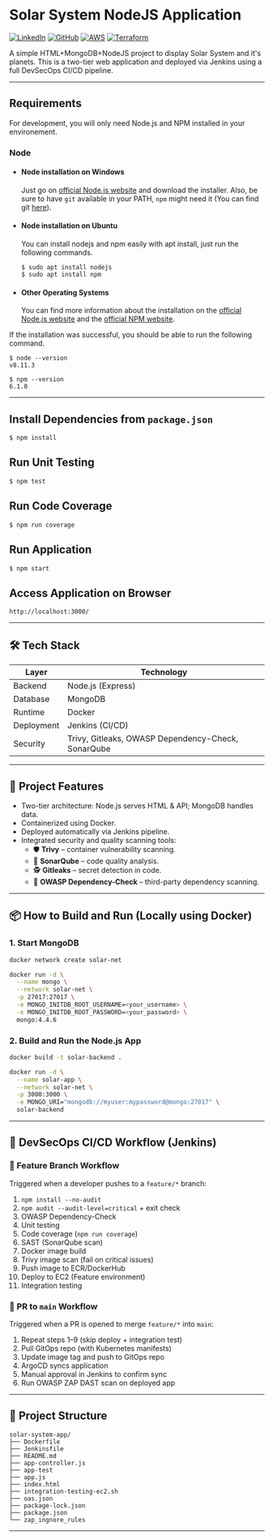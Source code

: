 # Solar System NodeJS Application

[![LinkedIn](https://img.shields.io/badge/Connect%20with%20me%20on-LinkedIn-blue.svg)](https://www.linkedin.com/in/myat-soe-aumg/)
[![GitHub](https://img.shields.io/github/stars/dummy-roro.svg?style=social)](https://github.com/dummy-roro)
[![AWS](https://img.shields.io/badge/AWS-%F0%9F%9B%A1-orange)](https://aws.amazon.com)
[![Terraform](https://img.shields.io/badge/Terraform-%E2%9C%A8-lightgrey)](https://www.terraform.io)

A simple HTML+MongoDB+NodeJS project to display Solar System and it's planets. This is a two-tier web application and deployed via Jenkins using a full DevSecOps CI/CD pipeline.

---
## Requirements

For development, you will only need Node.js and NPM installed in your environement.

### Node
- #### Node installation on Windows

  Just go on [official Node.js website](https://nodejs.org/) and download the installer.
Also, be sure to have `git` available in your PATH, `npm` might need it (You can find git [here](https://git-scm.com/)).

- #### Node installation on Ubuntu

  You can install nodejs and npm easily with apt install, just run the following commands.

      $ sudo apt install nodejs
      $ sudo apt install npm

- #### Other Operating Systems
  You can find more information about the installation on the [official Node.js website](https://nodejs.org/) and the [official NPM website](https://npmjs.org/).

If the installation was successful, you should be able to run the following command.

    $ node --version
    v8.11.3

    $ npm --version
    6.1.0

---
## Install Dependencies from `package.json`
    $ npm install

## Run Unit Testing
    $ npm test

## Run Code Coverage
    $ npm run coverage

## Run Application
    $ npm start

## Access Application on Browser
    http://localhost:3000/

---

## 🛠️ Tech Stack

| Layer       | Technology       |
|-------------|------------------|
| Backend     | Node.js (Express)|
| Database    | MongoDB          |
| Runtime     | Docker           |
| Deployment  | Jenkins (CI/CD)  |
| Security    | Trivy, Gitleaks, OWASP Dependency-Check, SonarQube |

---

## 🚀 Project Features

- Two-tier architecture: Node.js serves HTML & API; MongoDB handles data.
- Containerized using Docker.
- Deployed automatically via Jenkins pipeline.
- Integrated security and quality scanning tools:
  - 🛡️ **Trivy** – container vulnerability scanning.
  - 🔎 **SonarQube** – code quality analysis.
  - 🕵️ **Gitleaks** – secret detection in code.
  - 🧪 **OWASP Dependency-Check** – third-party dependency scanning.

---

## 📦 How to Build and Run (Locally using Docker)

### 1. Start MongoDB

```bash
docker network create solar-net

docker run -d \
  --name mongo \
  --network solar-net \
  -p 27017:27017 \
  -e MONGO_INITDB_ROOT_USERNAME=<your_username> \
  -e MONGO_INITDB_ROOT_PASSWORD=<your_password> \
  mongo:4.4.6
```

### 2. Build and Run the Node.js App

```bash
docker build -t solar-backend .

docker run -d \
  --name solar-app \
  --network solar-net \
  -p 3000:3000 \
  -e MONGO_URI="mongodb://myuser:mypassword@mongo:27017" \
  solar-backend
```

---

## 🔁 DevSecOps CI/CD Workflow (Jenkins)

### 🧪 Feature Branch Workflow

Triggered when a developer pushes to a `feature/*` branch:

1. `npm install --no-audit`
2. `npm audit --audit-level=critical` + exit check
3. OWASP Dependency-Check
4. Unit testing
5. Code coverage (`npm run coverage`)
6. SAST (SonarQube scan)
7. Docker image build
8. Trivy image scan (fail on critical issues)
9. Push image to ECR/DockerHub
10. Deploy to EC2 (Feature environment)
11. Integration testing

### 🔁 PR to `main` Workflow

Triggered when a PR is opened to merge `feature/*` into `main`:

1. Repeat steps 1–9 (skip deploy + integration test)
2. Pull GitOps repo (with Kubernetes manifests)
3. Update image tag and push to GitOps repo
4. ArgoCD syncs application
5. Manual approval in Jenkins to confirm sync
6. Run OWASP ZAP DAST scan on deployed app

---

## 📁 Project Structure

```
solar-system-app/
├── Dockerfile
├── Jenkinsfile
├── README.md
├── app-controller.js
├── app-test
├── app.js
├── index.html
├── integration-testing-ec2.sh
├── oas.json
├── package-lock.json
├── package.json
└── zap_ingnore_rules
```
---


